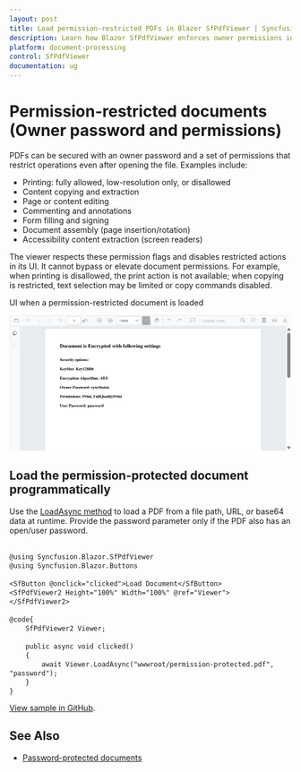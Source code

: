```yaml
---
layout: post
title: Load permission-restricted PDFs in Blazor SfPdfViewer | Syncfusion
description: Learn how Blazor SfPdfViewer enforces owner permissions in permission-restricted PDFs, controlling print, copy, and edit
platform: document-processing
control: SfPdfViewer
documentation: ug
---
```


# Permission-restricted documents (Owner password and permissions)

PDFs can be secured with an owner password and a set of permissions that restrict operations even after opening the file. Examples include:

- Printing: fully allowed, low-resolution only, or disallowed
- Content copying and extraction
- Page or content editing
- Commenting and annotations
- Form filling and signing
- Document assembly (page insertion/rotation)
- Accessibility content extraction (screen readers)

The viewer respects these permission flags and disables restricted actions in its UI. It cannot bypass or elevate document permissions. For example, when printing is disallowed, the print action is not available; when copying is restricted, text selection may be limited or copy commands disabled.

UI when a permission-restricted document is loaded

![Blazor PDF Viewer permission-restricted UI](../images/document-security.png)

## Load the permission-protected document programmatically

Use the [LoadAsync method](https://help.syncfusion.com/cr/blazor/Syncfusion.Blazor.SfPdfViewer.PdfViewerBase.html) to load a PDF from a file path, URL, or base64 data at runtime. Provide the password parameter only if the PDF also has an open/user password.

```cshtml

@using Syncfusion.Blazor.SfPdfViewer
@using Syncfusion.Blazor.Buttons

<SfButton @onclick="clicked">Load Document</SfButton>
<SfPdfViewer2 Height="100%" Width="100%" @ref="Viewer">
</SfPdfViewer2>

@code{
    SfPdfViewer2 Viewer;

    public async void clicked()
    {
        await Viewer.LoadAsync("wwwroot/permission-protected.pdf", "password");
    }
}

```

[View sample in GitHub](https://github.com/SyncfusionExamples/blazor-pdf-viewer-examples/tree/master/Load%20and%20Save/Load%20the%20Security%20Document).

## See Also

* [Password-protected documents](./password-protected)